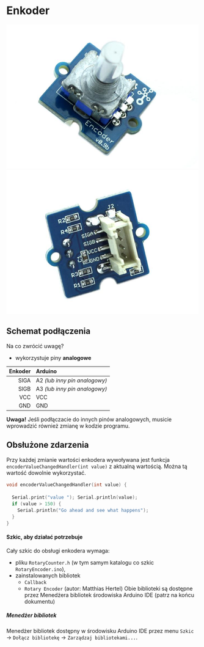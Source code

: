 # Enkoder
![Enkoder-przód](https://raw.githubusercontent.com/SeeedDocument/Grove-Encoder/master/img/Encoder2.jpg)
[![Enkoder-tył](https://raw.githubusercontent.com/SeeedDocument/Grove-Encoder/master/img/Encoder_back.jpg)](http://wiki.seeed.cc/Grove-Encoder/)



## Schemat podłączenia
Na co zwrócić uwagę?
- wykorzystuje piny **analogowe**

Enkoder | Arduino
---: | :---
SIGA | A2 *(lub inny pin analogowy)*
SIGB | A3 *(lub inny pin analogowy)*
VCC | VCC 
GND | GND

**Uwaga!** Jeśli podłączacie do innych pinów analogowych, musicie wprowadzić również zmianę w kodzie programu. 

## Obsłużone zdarzenia
Przy każdej zmianie wartości enkodera wywoływana jest funkcja `encoderValueChangedHandler(int value)` z aktualną wartością. Można tą wartość dowolnie wykorzystać. 

``` C++ 
void encoderValueChangedHandler(int value) {
  
  Serial.print("value "); Serial.println(value); 
  if (value > 150) {
    Serial.println("Go ahead and see what happens");
  }
}
```

#### Szkic, aby działać potrzebuje
Cały szkic do obsługi enkodera wymaga: 
- pliku `RotaryCounter.h` (w tym samym katalogu co szkic `RotaryEncoder.ino`), 
- zainstalowanych bibliotek
  * `Callback`
  * `Rotary Encoder` (autor: Matthias Hertel)
Obie biblioteki są dostępne przez Menedżera bibliotek środowiska Arduino IDE (patrz na końcu dokumentu)

##### Menedżer bibliotek
Menedżer bibliotek dostępny w środowisku Arduino IDE przez menu `Szkic` → `Dołącz bibliotekę` → `Zarządzaj bibliotekami...`.